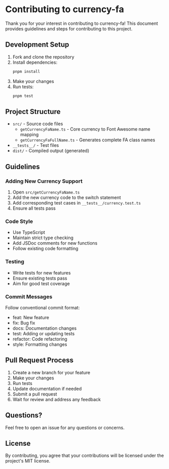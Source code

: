 # Contributing to currency-fa

Thank you for your interest in contributing to currency-fa! This document provides guidelines and steps for contributing to this project.

## Development Setup

1. Fork and clone the repository
2. Install dependencies:
   ```bash
   pnpm install
   ```
3. Make your changes
4. Run tests:
   ```bash
   pnpm test
   ```

## Project Structure

- `src/` - Source code files
  - `getCurrencyFaName.ts` - Core currency to Font Awesome name mapping
  - `getCurrencyFaFullName.ts` - Generates complete FA class names
- `__tests__/` - Test files
- `dist/` - Compiled output (generated)

## Guidelines

### Adding New Currency Support

1. Open `src/getCurrencyFaName.ts`
2. Add the new currency code to the switch statement
3. Add corresponding test cases in `__tests__/currency.test.ts`
4. Ensure all tests pass

### Code Style

- Use TypeScript
- Maintain strict type checking
- Add JSDoc comments for new functions
- Follow existing code formatting

### Testing

- Write tests for new features
- Ensure existing tests pass
- Aim for good test coverage

### Commit Messages

Follow conventional commit format:

- feat: New feature
- fix: Bug fix
- docs: Documentation changes
- test: Adding or updating tests
- refactor: Code refactoring
- style: Formatting changes

## Pull Request Process

1. Create a new branch for your feature
2. Make your changes
3. Run tests
4. Update documentation if needed
5. Submit a pull request
6. Wait for review and address any feedback

## Questions?

Feel free to open an issue for any questions or concerns.

## License

By contributing, you agree that your contributions will be licensed under the project's MIT license.
